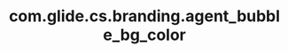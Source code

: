 ---
weight: 1227
layout: page
title: com.glide.cs.branding.agent_bubble_bg_color
description: ""
value: "#E9EDF1"
---